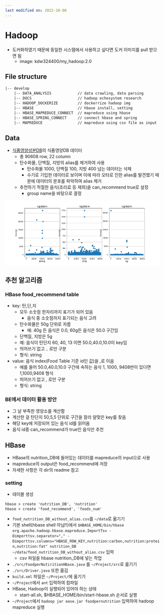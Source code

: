 ```yaml
---
last modified on: 2022-10-06
---
```

# Hadoop
- 도커화하였기 때문에 동일한 시스템에서 사용하고 싶다면 도커 이미지를 pull 받으면 됨
    - image: kdw324400/my_hadoop:2.0

## File structure
```
|-- develop
    |-- DATA_ANALYSIS            // data crawling, data parsing
    |-- DOCS                     // hadoop echosystem research
    |-- HADOOP_DOCKERIZE         // dockerrize hadoop img
    |-- HBASE                    // hbase install, setting
    |-- HBASE_MAPREDUCE_CONNECT  // mapreduce using hbase
    |-- HBASE_SPRING_CONNECT     // connect hbase and spring
    |-- MAPREDUCE                // mapreduce using csv file as input
```

## Data
- [식품영양성분DB](https://various.foodsafetykorea.go.kr/nutrient/)의 식품영양DB 데이터
    - 총 90608 row, 22 column
    - 탄수화물, 단백질, 지방의 alias를 제거하여 사용
        - 탄수화물 1000, 단백질 100, 지방 400 넘는 데이터는 삭제
        - 수기로 기입한 데이터로 보이며 이에 따라 오타로 인한 alias를 발견했기 때문에 데이터의 분포를 파악하여 alias 제거
    - 추천하기 적절한 음식(조리료 등 제외)을 can_recommend true로 설정
        - group name을 바탕으로 결정
<p align='center'>
    <img src="./develop/DATA_ANALYSIS/식품영양성분DB(new)/result/식품영양DB_nutrition_range_total_scatter.png" alt="data distribution">
</p>

## 추천 알고리즘
### HBase food_recommend table
- key: 탄,단,지
    - 모두 소숫점 한자리까지 표기가 되어 있음
        - 음식 중 소숫점까지 표기되는 음식 고려
    - 탄수화물은 50g 단위로 자름
        - 예: 40g 든 음식은 0.0, 60g든 음식은 50.0 구간임
    - 단백질, 지방은 5g
    - 예: 음식이 탄단지 60, 40, 13 이면 50.0,40.0,10.0이 key임
    - 띄어쓰기 없고 `,` 로만 구분
    - 형식: string
- value: 음식 index(Food Table 기준 id인 값)을 ,로 이음
    - 예를 들어 50.0,40.0,10.0 구간에 속하는 음식 1, 1000, 9408번이 있다면 1,1000,9408 형식
    - 띄어쓰기 없고 , 로만 구분
    - 형식: string

### BE에서 데이터 활용 방안
- 그 날 부족한 영양소를 계산함
- 계산한 걸 탄단지 50,5,5 단위로 구간을 잘라 알맞은 key를 찾음
- 해당 key에 저장되어 있는 음식 id를 읽어옴
- 음식 id중 can_recommend가 true인 음식만 추천

## HBase
- HBase의 nutrition_DB에 들어있는 데이터를 mapreduce의 input으로 사용
- mapreduce의 output은 food_recommend에 저장
- 자세한 사항은 각 dir의 readme 참고

### setting
- 테이블 생성
```
hbase > create 'nutrition_DB', 'nutrition'
hbase > create 'food_recommend', 'foods_num'
```

- `food_nutrition_DB_without_alias.csv`를 `~/data`로 옮기기
- 기본 shell(hbase shell 아님!!)에서 `$HBASE_HOME/bin/hbase org.apache.hadoop.hbase.mapreduce.ImportTsv -Dimporttsv.separator="," -Dimporttsv.columns="HBASE_ROW_KEY,nutrition:carbon,nutrition:protein,nutrition:fat" nutrition_DB ~/data/food_nutrition_DB_without_alias.csv` 입력
    - csv 파일을 hbase nutrition_DB에 넣는 작업
- `./src/FoodperNutiritionHBase.java` 를 `~/Project/src`로 옮기기
- `./src/Driver.java` 또한 옮김
- `build.xml` 파일은 `~/Project/`에 옮기기
- `~/Project`에서 `ant` 입력하여 컴파일
- HBase, Hadoop이 실행되어 있어야 하는 상태
    - start-all.sh, $HBASE_HOME/bin/start-hbase.sh 순서로 실행
- `~/Project`에서 `hadoop jar ease.jar foodpernutrition` 입력하여 hadoop mapreduce 실행

